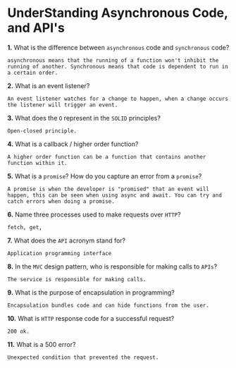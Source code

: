 # UnderStanding Asynchronous Code, and API's

**1.** What is the difference between `asynchronous` code and `synchronous` code?

<!-- enter you answer in the space below -->

```
asynchronous means that the running of a function won't inhibit the running of another. Synchronous means that code is dependent to run in a certain order.
```

**2.** What is an event listener?

<!-- enter you answer in the space below -->

```
An event listener watches for a change to happen, when a change occurs the listener will trigger an event.
```

**3.** What does the `O` represent in the `SOLID` principles?

<!-- enter you answer in the space below -->

```
Open-closed principle.
```

**4.** What is a callback / higher order function?

<!-- enter you answer in the space below -->

```
A higher order function can be a function that contains another function within it.
```

**5.** What is a `promise`? How do you capture an error from a `promise`?

<!-- enter you answer in the space below -->

```
A promise is when the developer is "promised" that an event will happen, this can be seen when using async and await. You can try and catch errors when doing a promise.
```

**6.** Name three processes used to make requests over `HTTP`?

<!-- enter you answer in the space below -->

```
fetch, get,
```

**7.** What does the `API` acronym stand for?

<!-- enter you answer in the space below -->

```
Application programming interface
```

**8.** In the `MVC` design pattern, who is responsible for making calls to `APIs`?

<!-- enter you answer in the space below -->

```
The service is responsible for making calls.
```

**9.** What is the purpose of encapsulation in programming?

<!-- enter you answer in the space below -->

```
Encapsulation bundles code and can hide functions from the user.
```

**10.** What is `HTTP` response code for a successful request?

<!-- enter you answer in the space below -->

```
200 ok.
```

**11.** What is a 500 error?

<!-- enter you answer in the space below -->

```
Unexpected condition that prevented the request.
```
